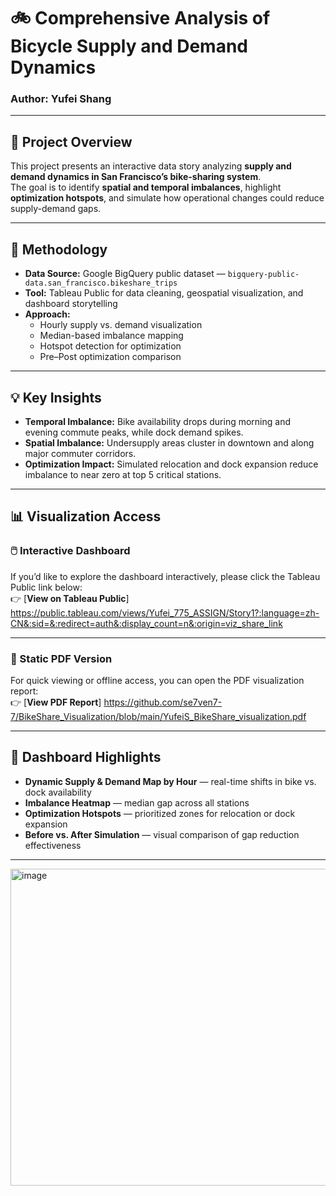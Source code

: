 # 🚲 Comprehensive Analysis of Bicycle Supply and Demand Dynamics  
### Author: Yufei Shang  

---

## 📘 Project Overview 
This project presents an interactive data story analyzing **supply and demand dynamics in San Francisco’s bike-sharing system**.  
The goal is to identify **spatial and temporal imbalances**, highlight **optimization hotspots**, and simulate how operational changes could reduce supply-demand gaps.  


---

## 🧩 Methodology   
- **Data Source:** Google BigQuery public dataset — `bigquery-public-data.san_francisco.bikeshare_trips`  
- **Tool:** Tableau Public for data cleaning, geospatial visualization, and dashboard storytelling  
- **Approach:**  
  - Hourly supply vs. demand visualization  
  - Median-based imbalance mapping  
  - Hotspot detection for optimization  
  - Pre–Post optimization comparison  

---

## 💡 Key Insights 
- **Temporal Imbalance:** Bike availability drops during morning and evening commute peaks, while dock demand spikes.  
- **Spatial Imbalance:** Undersupply areas cluster in downtown and along major commuter corridors.  
- **Optimization Impact:** Simulated relocation and dock expansion reduce imbalance to near zero at top 5 critical stations.  


---

## 📊 Visualization Access 

### 🖱️ Interactive Dashboard
If you’d like to explore the dashboard interactively, please click the Tableau Public link below:  
👉 [**View on Tableau Public**]
https://public.tableau.com/views/Yufei_775_ASSIGN/Story1?:language=zh-CN&:sid=&:redirect=auth&:display_count=n&:origin=viz_share_link  


---

### 📄 Static PDF Version
For quick viewing or offline access, you can open the PDF visualization report:  
👉 [**View PDF Report**]
https://github.com/se7ven7-7/BikeShare_Visualization/blob/main/YufeiS_BikeShare_visualization.pdf


---

## 🧭 Dashboard Highlights
- **Dynamic Supply & Demand Map by Hour** — real-time shifts in bike vs. dock availability  
- **Imbalance Heatmap** — median gap across all stations  
- **Optimization Hotspots** — prioritized zones for relocation or dock expansion  
- **Before vs. After Simulation** — visual comparison of gap reduction effectiveness  

---
<img width="891" height="507" alt="image" src="https://github.com/user-attachments/assets/3488245c-1621-44b5-8b2d-a875b3402533" />
